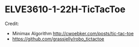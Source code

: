 # ELVE3610-1-22H-TicTacToe
Credit:

- Minimax Algorithm http://cwoebker.com/posts/tic-tac-toe
- https://github.com/grassjelly/robo_tictactoe
